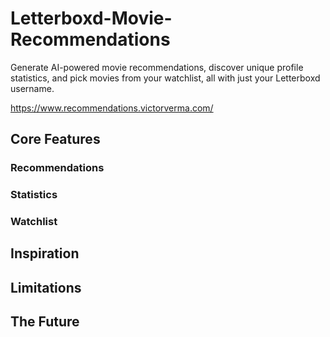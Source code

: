 # Letterboxd-Movie-Recommendations

Generate AI-powered movie recommendations, discover unique profile statistics,
and pick movies from your watchlist, all with just your Letterboxd username.

https://www.recommendations.victorverma.com/

## Core Features

### Recommendations

### Statistics

### Watchlist

## Inspiration

## Limitations

## The Future
